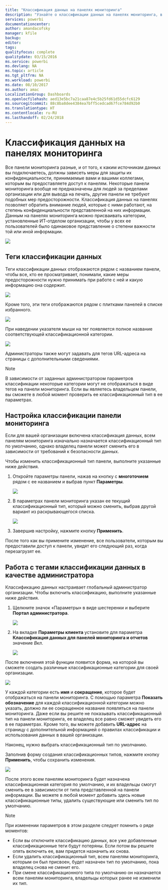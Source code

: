 ```yaml
---
title: "Классификация данных на панелях мониторинга"
description: "Узнайте о классификации данных на панелях мониторинга, в том числе о ее настройке администратором и смене владельцами панелей."
services: powerbi
documentationcenter: 
author: amandacofsky
manager: kfile
backup: 
editor: 
tags: 
qualityfocus: complete
qualitydate: 03/15/2016
ms.service: powerbi
ms.devlang: NA
ms.topic: article
ms.tgt_pltfrm: NA
ms.workload: powerbi
ms.date: 08/10/2017
ms.author: amac
LocalizationGroup: Dashboards
ms.openlocfilehash: aed13e5bc7a21caa87e4c5b25fd61d55dcfc6129
ms.sourcegitcommit: 88c8ba8dee4384ea7bff5cedcad67fce784d92b0
ms.translationtype: HT
ms.contentlocale: ru-RU
ms.lasthandoff: 02/24/2018
---
```

# <a name="dashboard-data-classification"></a>Классификация данных на панелях мониторинга
Все панели мониторинга разные, и от того, к каким источникам данных вы подключаетесь, должны зависеть меры для защиты их конфиденциальности, принимаемые вами и вашими коллегами, которым вы предоставляете доступ к панелям. Некоторые панели мониторинга вообще не предназначены для людей за пределами организации или для вывода на печать, другие панели не требуют подобных мер предосторожности. Классификация данных на панелях позволяет обратить внимание людей, которые с ними работают, на степень конфиденциальности представленной на них информации. Данным на панелях мониторинга можно присваивать категории, установленные ИТ-отделом организации, чтобы у всех ее пользователей было одинаковое представление о степени важности той или иной информации.

![](media/service-data-classification/dashboard_tagged_as_hbi.png)

## <a name="data-classification-tags"></a>Теги классификации данных
Теги классификации данных отображаются рядом с названием панели, чтобы все, кто ее просматривает, понимали, какие меры предосторожности нужно принимать при работе с ней и какую информацию она содержит.

![](media/service-data-classification/tag_next_to_title.png)

Кроме того, эти теги отображаются рядом с плитками панелей в списке избранного.

![](media/service-data-classification/tag_on_dashboard_tile.png)

При наведении указателя мыши на тег появляется полное название соответствующей классификационной категории.

![](media/service-data-classification/tag_tooltip.png)

Администраторы также могут задавать для тегов URL-адреса на страницы с дополнительными сведениями.

> [!NOTE]
> В зависимости от заданных администратором параметров классификации некоторые категории могут не отображаться в виде тегов на панели мониторинга. Если вы являетесь владельцем панели, вы сможете в любой момент проверить ее классификационный тип в ее параметрах.
> 
> 

## <a name="setting-a-dashboards-classification"></a>Настройка классификации панели мониторинга
Если для вашей организации включена классификация данных, всем панелям мониторинга изначально назначается классификационный тип по умолчанию, однако владелец панели может сменить его в зависимости от требований к безопасности данных.

Чтобы изменить классификационный тип панели, выполните указанные ниже действия.

1. Откройте параметры панели, нажав на кнопку с **многоточием** рядом с ее названием и выбрав пункт **Параметры**.
   
    ![](media/service-data-classification/dashboard_settings.png)
2. В параметрах панели мониторинга указан ее текущий классификационный тип, который можно сменить, выбрав другой вариант из раскрывающегося списка.
   
    ![](media/service-data-classification/classification_setting_dropdown.png)
3. Завершив настройку, нажмите кнопку **Применить**.

После того как вы примените изменение, все пользователи, которым вы предоставили доступ к панели, увидят его следующий раз, когда перезагрузят ее.

## <a name="working-with-data-classification-tags-as-an-admin"></a>Работа с тегами классификации данных в качестве администратора
Классификацию данных настраивает глобальный администратор организации. Чтобы включить классификацию, выполните указанные ниже действия.

1. Щелкните значок «Параметры» в виде шестеренки и выберите **Портал администратора**.
   
    ![](media/service-data-classification/admin_portal_in_settings.png)
2. На вкладке **Параметры клиента** установите для параметра **Классификация данных для панелей мониторинга и отчетов** значение *Вкл*.
   
    ![](media/service-data-classification/data_classification_switch_location.png)

После включения этой функции появится форма, на которой вы сможете создать различные классификационные категории для своей организации.

![](media/service-data-classification/blank_classification_form.png)

У каждой категории есть **имя** и **сокращение**, которое будет отображаться на панели мониторинга. С помощью параметра **Показать обозначение** для каждой классификационной категории можно указать, должно ли ее сокращенное название появляться на панели мониторинга. Даже если вы решите не показывать классификационный тип на панели мониторинга, ее владелец все равно сможет увидеть его в ее параметрах. Кроме того, вы можете добавить **URL-адрес** на страницу с дополнительной информацией о правилах классификации и использования данных в вашей организации.  

Наконец, нужно выбрать классификационный тип по умолчанию.  

Заполнив форму создания классификационных типов, нажмите кнопку **Применить**, чтобы сохранить изменения.

![](media/service-data-classification/filled_in_classification_form.png)

После этого всем панелям мониторинга будет назначена классификационная категория по умолчанию, и их владельцы смогут сменить ее в зависимости от типа представленной на панели информации. Вы можете в любой момент добавить здесь новые классификационные типы, удалить существующие или сменить тип по умолчанию.  

> [!NOTE]
> При изменении параметров в этом разделе следует помнить о ряде моментов:
> 
> * Если вы отключите классификацию данных, все уже добавленные классификационные теги будут потеряны. Если потом вы решите опять включить ее, вам придется назначить их снова.  
> * Если удалить классификационный тип, всем панелям мониторинга, которым он был присвоен, будет назначен тип по умолчанию, пока владелец снова не сменит его.  
> * При смене классификационного типа по умолчанию он назначается всем панелям мониторинга, владельцы которых ранее не изменили их тип.
> 
> 

